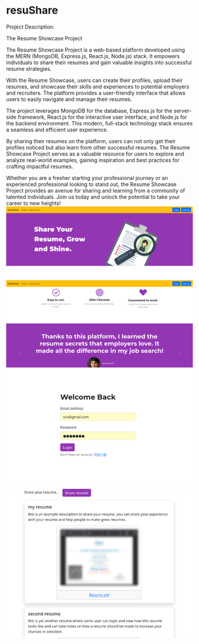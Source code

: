 # resuShare
Project Description:

The Resume Showcase Project

The Resume Showcase Project is a web-based platform developed using the MERN (MongoDB, Express.js, React.js, Node.js) stack. It empowers individuals to share their resumes and gain valuable insights into successful resume strategies.

With the Resume Showcase, users can create their profiles, upload their resumes, and showcase their skills and experiences to potential employers and recruiters. The platform provides a user-friendly interface that allows users to easily navigate and manage their resumes.

The project leverages MongoDB for the database, Express.js for the server-side framework, React.js for the interactive user interface, and Node.js for the backend environment. This modern, full-stack technology stack ensures a seamless and efficient user experience.

By sharing their resumes on the platform, users can not only get their profiles noticed but also learn from other successful resumes. The Resume Showcase Project serves as a valuable resource for users to explore and analyze real-world examples, gaining inspiration and best practices for crafting impactful resumes.

Whether you are a fresher starting your professional journey or an experienced professional looking to stand out, the Resume Showcase Project provides an avenue for sharing and learning from a community of talented individuals. Join us today and unlock the potential to take your career to new heights!
![Screenshot](/images/image1.png)
![Screenshot](/images/image2.png)
![Screenshot](/images/image3.png)
![Screenshot](/images/image4.png)

